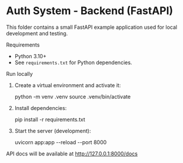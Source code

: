 # Auth System - Backend (FastAPI)

This folder contains a small FastAPI example application used for local development and testing.

Requirements
- Python 3.10+
- See `requirements.txt` for Python dependencies.

Run locally

1. Create a virtual environment and activate it:

    python -m venv .venv
    source .venv/bin/activate

2. Install dependencies:

    pip install -r requirements.txt

3. Start the server (development):

    uvicorn app:app --reload --port 8000

API docs will be available at http://127.0.0.1:8000/docs

